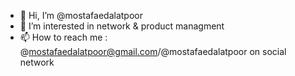 - 👋 Hi, I’m @mostafaedalatpoor
- 👀 I’m interested in network & product managment
- 📫 How to reach me : @mostafaedalatpoor@gmail.com/@mostafaedalatpoor on social network


<!---
mostafaedalatpoor/mostafaedalatpoor is a ✨ special ✨ repository because its `README.md` (this file) appears on your GitHub profile.
You can click the Preview link to take a look at your changes.
--->
